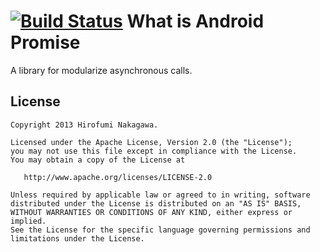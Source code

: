 [![Build Status](https://travis-ci.org/hnakagawa/android-promise.png)](https://travis-ci.org/hnakagawa/android-promise)
What is Android Promise
======================

A library for modularize asynchronous calls.

License
-------

    Copyright 2013 Hirofumi Nakagawa.

    Licensed under the Apache License, Version 2.0 (the "License");
    you may not use this file except in compliance with the License.
    You may obtain a copy of the License at

       http://www.apache.org/licenses/LICENSE-2.0

    Unless required by applicable law or agreed to in writing, software
    distributed under the License is distributed on an "AS IS" BASIS,
    WITHOUT WARRANTIES OR CONDITIONS OF ANY KIND, either express or implied.
    See the License for the specific language governing permissions and
    limitations under the License.
